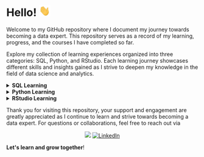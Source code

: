 # Hello!  <img src='https://github.com/elhakimyasya/elhakimyasya/blob/master/assets/Hi.gif' width='29' height='29'/>

Welcome to my GitHub repository where I document my journey towards becoming a data expert. This repository serves as a record of my learning, progress, and the courses I have completed so far.

Explore my collection of learning experiences organized into three categories: SQL, Python, and RStudio. Each learning journey showcases different skills and insights gained as I strive to deepen my knowledge in the field of data science and analytics.

<details>
<summary><strong>SQL Learning</strong></summary>

Each lesson below covers a specific use case or analysis scenario I worked on for various business applications.
 
<details>
<summary><strong>Learning 1: B2B Retail Customer Analytics</strong></summary>
 
- **Description:** XYZ.com, a B2B startup specializing in product distribution, emphasizes informed decision-making through quarterly town hall meetings. Representatives from various divisions gather to evaluate performance metrics from the previous quarter, focusing on enhancing business operations and strategies.
- **Documentation:** [Report Deck](https://github.com/fitria-dwi/personal-notebook/blob/main/SQL/B2B%20Retail%20Customer%20Analytics%20Report/Report%20Deck%20%E2%80%93%20B2B%20Retail%20Insights.pdf) and [SQL Query](https://github.com/fitria-dwi/personal-notebook/blob/main/SQL/B2B%20Retail%20Customer%20Analytics%20Report/Query%20%E2%80%93%20B2B%20Retail%20Insights.sql)
  
</details>

<details>
<summary><strong>Learning 2: Superstore Data Analysis</strong></summary>
 
- **Description:** As a BI Analyst at Superstore, the role focuses on delivering actionable insights to support data-driven decision-making across various departments within the organization.
- **Documentation:** [Report Deck](https://github.com/fitria-dwi/personal-notebook/blob/main/SQL/Superstore%20Data%20Analysis/Report%20Deck%20%E2%80%93%20Superstore%20Data%20Analysis.pdf) and [SQL Query](https://github.com/fitria-dwi/personal-notebook/blob/main/SQL/Superstore%20Data%20Analysis/Query%20%E2%80%93%20Superstore%20Data%20Analysis.sql)

</details>

<details>
<summary><strong>Learning 3: E-Commerce Analytics</strong></summary>
 
- **Description:** As a BI Analyst at DQLab Store, the focus is on analyzing e-commerce performance data from 2019 to 2020 to provide valuable business insights.
- **Documentation:** [Report Deck](https://github.com/fitria-dwi/personal-notebook/blob/main/SQL/Data%20Analysis%20for%20E-Commerce/Report%20Deck%20%E2%80%93%20Data%20Analysis%20for%20E-Commerce.pdf) and [SQL Query](https://github.com/fitria-dwi/personal-notebook/blob/main/SQL/Data%20Analysis%20for%20E-Commerce/Query%20%E2%80%93%20Data%20Analysis%20for%20E-Commerce.sql)
</details>

</details>

<details>
<summary><strong>Python Learning</strong></summary>
 
This section offers comprehensive learning on Python programming, encompassing fundamental concepts and their practical applications.
 
<details>
<summary><strong>Learning 1: Business Decision Research</strong></summary>
 <br>
 
- **Description:** DQLab Sports Center, which specializes in selling a variety of sports necessities, faces the challenge of declining repeat customers. As a Junior Data Analyst, you are tasked by the store manager to identify and understand customer churn—those who have not made purchases in the last 6 months using transaction records from 2013 to 2019.
- **Documentation:** [Python Notebook](https://github.com/fitria-dwi/personal-notebook/blob/main/Python/Business%20Decision%20Research/Script%20%E2%80%93%20Business%20Decision%20Research.ipynb)

</br>
</details>

<details>
<summary><strong>Learning 2: Customer Churn Prediction</strong></summary>
 
- **Description:** DQLab Telco, a telecommunications company established in 2019, faces the challenge of customers switching subscriptions to competitors. This project aims to enhance customer retention by developing machine learning models to predict and mitigate customer churn.
- **Documentation:** [Python Notebook](https://github.com/fitria-dwi/personal-notebook/blob/main/Python/Customer%20Churn%20Prediction/Script%20%E2%80%93%20Customer%20Churn%20Prediction.ipynb)
  
</details>

<details>
<summary><strong>Learning 3: Customer Segmentation</strong></summary>
 
- **Description:** Understanding customer characteristics is crucial for companies to tailor effective marketing strategies. By segmenting customers, businesses can gain deeper insights into their preferences and behaviors, enabling more targeted and efficient marketing approaches. This project aims to leverage customer segmentation techniques to enhance the effectiveness of marketing strategies.
- **Documentation:** [Python Notebook](https://github.com/fitria-dwi/personal-notebook/blob/main/Python/Customer%20Segmentation%20Using%20K-prototypes/Script%20%E2%80%93%20Customer%20Segmentation%20Using%20K-prototypes.ipynb)
  
</details>

<details>
<summary><strong>Learning 4: Data Analysis of COVID-19</strong></summary>
 
- **Description:** This project focuses on analyzing COVID-19 data. These analyses aim to provide valuable insights for a deeper understanding of the impact and dynamics of the pandemic, both globally and within the ASEAN region, thereby facilitating informed decision-making and response strategies.
- **Documentation:** [Python Notebook](https://github.com/fitria-dwi/personal-notebook/blob/main/Python/Data%20Analysis%20of%20COVID-19%20in%20the%20World%20and%20ASEAN/Script%20%E2%80%93%20Data%20Analysis%20of%20COVID-19%20in%20the%20World%20and%20ASEAN.ipynb)
  
</details>

<details>
<summary><strong>Learning 5: Data Analysis of COVID-19 in Indonesia</strong></summary>
 
- **Description:** This project focuses on conducting exploratory data analysis (EDA) of COVID-19 data in Indonesia. It aims to uncover key insights and trends to better understand the spread, impact, and response strategies related to the pandemic within the country.
- **Documentation:** [Python Notebook](https://github.com/fitria-dwi/personal-notebook/blob/main/Python/Exploratory%20Data%20Analysis%20of%20COVID-19%20in%20Indonesia/Script%20%E2%80%93%20Exploratory%20Data%20Analysis%20of%20COVID-19%20in%20Indonesia.ipynb)
  
</details>


 </details>


 <details>
<summary><strong>RStudio Learning</strong></summary>


 </details>
 
Thank you for visiting this repository, your support and engagement are greatly appreciated as I continue to learn and strive towards becoming a data expert. For questions or collaborations, feel free to reach out via 
 <p align=center>
 <a href="mailto:wulan391@sci.ui.ac.id" target="_blank"><img src="https://img.shields.io/badge/Gmail-D14836?&style=for-the-badge&logo=gmail&logoColor=white"/></a>   
  <a href="https://www.linkedin.com/in/fitriadwi/" target="_blank"><img alt="LinkedIn" src="https://img.shields.io/badge/Linkedln-%230077B5.svg?&style=for-the-badge&logo=linkedin&logoColor=white" /></a>    
</p>

**Let's learn and grow together**!
